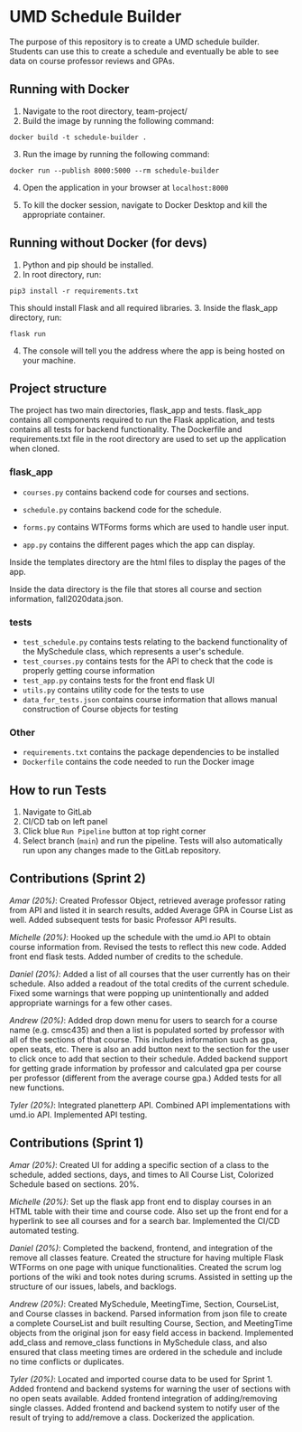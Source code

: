 # UMD Schedule Builder
The purpose of this repository is to create a UMD schedule builder. Students can use this to create a schedule and eventually be able to see data on course professor reviews and GPAs. 

## Running with Docker 

1. Navigate to the root directory, team-project/
2. Build the image by running the following command:

`docker build -t schedule-builder .`

3. Run the image by running the following command:

`docker run --publish 8000:5000 --rm schedule-builder`

4. Open the application in your browser at `localhost:8000`

5. To kill the docker session, navigate to Docker Desktop and kill the appropriate container.


## Running without Docker (for devs)

1. Python and pip should be installed.
2. In root directory, run:

`pip3 install -r requirements.txt`

This should install Flask and all required libraries.
3. Inside the flask_app directory, run:

`flask run`

4. The console will tell you the address where the app is being hosted on your machine.


## Project structure

The project has two main directories, flask_app and tests. flask_app contains all components required to run the Flask application, and tests contains all tests for backend functionality. The Dockerfile and requirements.txt file in the root directory are used to set up the application when cloned.

### flask_app

* `courses.py` contains backend code for courses and sections.

* `schedule.py` contains backend code for the schedule.

* `forms.py` contains WTForms forms which are used to handle user input.

* `app.py` contains the different pages which the app can display.


Inside the templates directory are the html files to display the pages of the app.

Inside the data directory is the file that stores all course and section information, fall2020data.json.

### tests

* `test_schedule.py` contains tests relating to the backend functionality of the MySchedule class, which represents a user's schedule.
* `test_courses.py` contains tests for the API to check that the code is properly getting course information
* `test_app.py` contains tests for the front end flask UI
* `utils.py` contains utility code for the tests to use
* `data_for_tests.json` contains course information that allows manual construction of Course objects for testing

### Other

* `requirements.txt` contains the package dependencies to be installed
* `Dockerfile` contains the code needed to run the Docker image 

## How to run Tests
1. Navigate to GitLab
2. CI/CD tab on left panel
3. Click blue `Run Pipeline` button at top right corner
4. Select branch (`main`) and run the pipeline. Tests will also automatically run upon any changes made to the GitLab repository. 

## Contributions (Sprint 2)
*Amar (20%)*: Created Professor Object, retrieved average professor rating from API and listed it in search results, added Average GPA in Course List as well. Added subsequent tests for basic Professor API results. 

*Michelle (20%)*: Hooked up the schedule with the umd.io API to obtain course information from. Revised the tests to reflect this new code. Added front end flask tests. Added number of credits to the schedule. 


*Daniel (20%)*: Added a list of all courses that the user currently has on their schedule. Also added a readout of the total credits of the current schedule. Fixed some warnings that were popping up unintentionally and added appropriate warnings for a few other cases. 

*Andrew (20%)*: Added drop down menu for users to search for a course name (e.g. cmsc435) and then a list is populated sorted by professor with all of the sections of that course. This includes information such as gpa, open seats, etc. There is also an add button next to the section for the user to click once to add that section to their schedule. Added backend support for getting grade information by professor and calculated gpa per course per professor (different from the average course gpa.) Added tests for all new functions. 

*Tyler (20%)*: Integrated planetterp API. Combined API implementations with umd.io API. Implemented API testing.

## Contributions (Sprint 1)
*Amar (20%)*: Created UI for adding a specific section of a class to the schedule, added sections, days, and times to All Course List, Colorized Schedule based on sections. 20%.

*Michelle (20%)*: Set up the flask app front end to display courses in an HTML table with their time and course code. Also set up the front end for a hyperlink to see all courses and for a search bar. Implemented the CI/CD automated testing.

*Daniel (20%)*: Completed the backend, frontend, and integration of the remove all classes feature. Created the structure for having multiple Flask WTForms on one page with unique functionalities. Created the scrum log portions of the wiki and took notes during scrums. Assisted in setting up the structure of our issues, labels, and backlogs. 

*Andrew (20%)*: Created MySchedule, MeetingTime, Section, CourseList, and Course classes in backend. Parsed information from json file to create a complete CourseList and built resulting Course, Section, and MeetingTime objects from the original json for easy field access in backend. Implemented add_class and remove_class functions in MySchedule class, and also ensured that class meeting times are ordered in the schedule and include no time conflicts or duplicates.

*Tyler (20%)*: Located and imported course data to be used for Sprint 1. Added frontend and backend systems for warning the user of sections with no open seats available. Added frontend integration of adding/removing single classes. Added frontend and backend system to notify user of the result of trying to add/remove a class. Dockerized the application.
